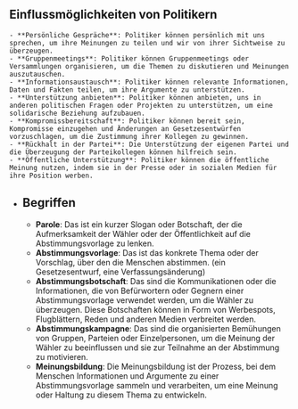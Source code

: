 ## Einflussmöglichkeiten von Politikern
	- **Persönliche Gespräche**: Politiker können persönlich mit uns sprechen, um ihre Meinungen zu teilen und wir von ihrer Sichtweise zu überzeugen.
	- **Gruppenmeetings**: Politiker können Gruppenmeetings oder Versammlungen organisieren, um die Themen zu diskutieren und Meinungen auszutauschen.
	- **Informationsaustausch**: Politiker können relevante Informationen, Daten und Fakten teilen, um ihre Argumente zu unterstützen.
	- **Unterstützung anbieten**: Politiker können anbieten, uns in anderen politischen Fragen oder Projekten zu unterstützen, um eine solidarische Beziehung aufzubauen.
	- **Kompromissbereitschaft**: Politiker können bereit sein, Kompromisse einzugehen und Änderungen an Gesetzesentwürfen vorzuschlagen, um die Zustimmung ihrer Kollegen zu gewinnen.
	- **Rückhalt in der Partei**: Die Unterstützung der eigenen Partei und die Überzeugung der Parteikollegen können hilfreich sein.
	- **Öffentliche Unterstützung**: Politiker können die öffentliche Meinung nutzen, indem sie in der Presse oder in sozialen Medien für ihre Position werben.
- ## Begriffen
	- **Parole**: Das ist ein kurzer Slogan oder Botschaft, der die Aufmerksamkeit der Wähler oder der Öffentlichkeit auf die Abstimmungsvorlage zu lenken.
	- **Abstimmungsvorlage**: Das ist das konkrete Thema oder der Vorschlag, über den die Menschen abstimmen. (ein Gesetzesentwurf, eine Verfassungsänderung)
	- **Abstimmungsbotschaft**: Das sind die Kommunikationen oder die Informationen, die von Befürwortern oder Gegnern einer Abstimmungsvorlage verwendet werden, um die Wähler zu überzeugen. Diese Botschaften können in Form von Werbespots, Flugblättern, Reden und anderen Medien verbreitet werden.
	- **Abstimmungskampagne**: Das sind die organisierten Bemühungen von Gruppen, Parteien oder Einzelpersonen, um die Meinung der Wähler zu beeinflussen und sie zur Teilnahme an der Abstimmung zu motivieren.
	- **Meinungsbildung**: Die Meinungsbildung ist der Prozess, bei dem Menschen Informationen und Argumente zu einer Abstimmungsvorlage sammeln und verarbeiten, um eine Meinung oder Haltung zu diesem Thema zu entwickeln.